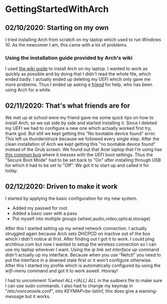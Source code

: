 # GettingStartedWithArch
## 02/10/2020: Starting on my own  
I tried installing Arch from scratch on my laptop which used to run Windows 10. As the newcomer I am, this came with a lot of problems.  
### Using the installation guide provided by Arch's wiki
I used [the wiki guide](https://wiki.archlinux.org/index.php/installation_guide) to install Arch on my laptop. I wanted to work as quickly as possible and by doing that I didn't read the whole file, which ended badly. I actually ended up deleting my UEFI which only gave me more problems. Thus I ended up asking a [friend](https://github.com/angelocarly) for help, who has been using Arch for a while.  

## 02/11/2020: That's what friends are for  
We met up at school were my friend gave me some quick tips on how to install Arch, so we sat side by side and started installing it. Since I deleted my UEFI we had to configure a new one which actually worked first try, thank god. But still we kept getting this "No bootable device found" error. This left us thunderstruck because we followed every single step. After the clean installation of Arch we kept getting this "no bootable device found" instead of the Grub screen. We found out that Acer laptop that I'm using has [this common bug](https://itsfoss.com/no-bootable-device-found-ubuntu/) where it messes with the UEFI boot settings. Thus the "Secure Boot Mode" had to be set back to "On" after installing through USB for which it had to be set to "Off".
We got it to start up and called it for today.  

## 02/12/2020: Driven to make it work
I started by applying the basic configuration for my new system.  
* Added my passwd for root
* Added a basic user with a pass
* Put myself into multiple groups (wheel,audio,video,optical,storage)  

After this I started setting up my wired network connection. I actually struggled again because Arch sets DHCPCD on inactive out of the box which I didn't notice at first. After finding out I got it to work. I could ping archlinux.com but now I wanted to setup the wireless connection so I can use my laptop wherever I want. Using the 
*ip link set interface up* command didn't actually up my interface. Because when you use "Netctl" you need to put the interface in a downed state first or it won't configure otherwise. After this I started my profile which is automatically configured by using the *wifi-menu* command and got it to work aswell. Hooray!  

I had to uncomment *%wheel ALL=(ALL) ALL* in the sudoers file to make sure I can use sudo commands. I also had to change my keymap in "/etc/vonconsole.conf", into *KEYMAP=be-latin1*, this does give a warning-message but it works.
